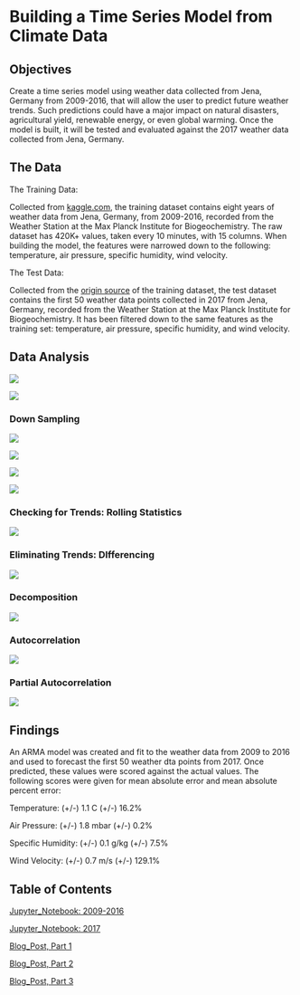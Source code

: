 # Building a Time Series Model from Climate Data




## Objectives

Create a time series model using weather data collected from Jena, Germany from 2009-2016, that will allow the user to predict future weather trends. Such predictions could have a major impact on natural disasters, agricultural yield, renewable energy, or even global warming. Once the model is built, it will be tested and evaluated against the 2017 weather data collected from Jena, Germany. 


## The Data

The Training Data:

Collected from [kaggle.com](https://www.kaggle.com/kusuri/jena-climate), the training dataset contains eight years of weather data from Jena, Germany, from 2009-2016, recorded from the Weather Station at the Max Planck Institute for Biogeochemistry. The raw dataset has 420K+ values, taken every 10 minutes, with 15 columns. When building the model, the features were narrowed down to the following: temperature, air pressure, specific humidity, wind velocity.

The Test Data:

Collected from the [origin source](https://www.bgc-jena.mpg.de/wetter/) of the training dataset, the test dataset contains the first 50 weather data points collected in 2017 from Jena, Germany, recorded from the Weather Station at the Max Planck Institute for Biogeochemistry. It has been filtered down to the same features as the training set: temperature, air pressure, specific humidity, and wind velocity.


## Data Analysis

![](images/temp_vs_time.png)

![](images/temp_distribution.png)

### Down Sampling

![](images/temp_vs_time_minute.png)

![](images/temp_vs_time_daily.png)

![](images/temp_vs_time_weekly.png)

![](images/temp_vs_time_monthly.png)

### Checking for Trends: Rolling Statistics

![](images/temperature_rolling_statistics.png)

### Eliminating Trends: DIfferencing

![](images/temperature_differenced.png)

### Decomposition

![](images/temperature_decomposition.png)

### Autocorrelation

![](images/temp_auto_corr.png)

### Partial Autocorrelation

![](images/temp_part_corr.png)


## Findings

An ARMA model was created and fit to the weather data from 2009 to 2016 and used to forecast the first 50 weather dta points from 2017. Once predicted, these values were scored against the actual values. The following scores were given for mean absolute error and mean absolute percent error:

Temperature: 
    (+/-) 1.1 C
    (+/-) 16.2%

Air Pressure: 
    (+/-) 1.8 mbar 
    (+/-) 0.2%

Specific Humidity: 
    (+/-) 0.1 g/kg
    (+/-) 7.5%

Wind Velocity: 
    (+/-) 0.7 m/s 
    (+/-) 129.1%
    

## Table of Contents


[Jupyter_Notebook: 2009-2016](time_series_2009_2016.ipynb)

[Jupyter_Notebook: 2017](time_series_test_data_2017.ipynb)

[Blog_Post, Part 1](https://medium.com/@stacyshingleton/building-a-time-series-model-part-1-c3a319c806d4)

[Blog_Post, Part 2](https://medium.com/@stacyshingleton/building-a-time-series-model-part-2-724448eb551d)

[Blog_Post, Part 3]()




